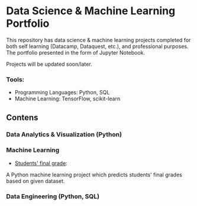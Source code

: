 # Data Science & Machine Learning Portfolio
This repository has data science & machine learning projects completed for both self learning (Datacamp, Dataquest, etc.), and professional purposes. The portfolio presented in the form of Jupyter Notebook.

Projects will be updated soon/later.

### Tools:
- Programming Languages: Python, SQL
- Machine Learning: TensorFlow, scikit-learn

## Contens

### Data Analytics & Visualization (Python)

### Machine Learning
- [Students' final grade](https://github.com/optimalMachine/student-final-grade/blob/master/student_final_grade.ipynb):

A Python machine learning project which predicts students' final grades based on given dataset.

### Data Engineering (Python, SQL)

